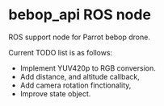 # bebop_api ROS node 

ROS support node for Parrot bebop drone. 

Current TODO list is as follows:
- Implement YUV420p to RGB conversion. 
- Add distance, and altitude callback, 
- Add camera rotation finctionality, 
- Improve state object.
